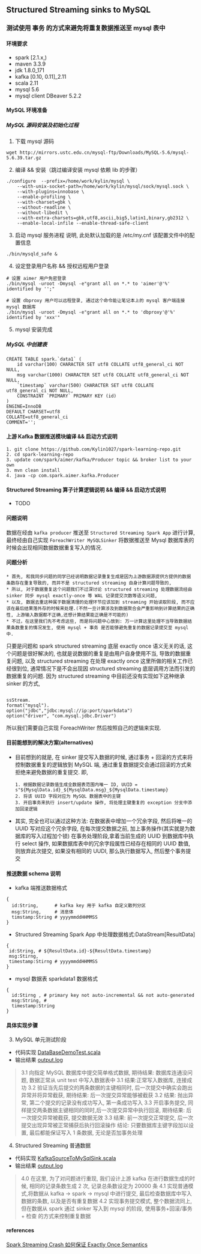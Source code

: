 ## Structured Streaming sinks to MySQL 

### 测试使用 事务 的方式来避免将重复数据推送至 mysql 表中
#### 环境要求
* spark [2.1.x,)
* maven 3.3.9 
* jdk 1.8.0_171
* kafka [0.10, 0.11]_2.11
* scala 2.11 
* mysql 5.6 
* mysql client DBeaver 5.2.2 

#### MySQL 环境准备
##### MySQL 源码安装及初始化过程
1. 下载 mysql 源码
```
wget http://mirrors.ustc.edu.cn/mysql-ftp/Downloads/MySQL-5.6/mysql-5.6.39.tar.gz
```
2. 编译 && 安装（跳过编译安装 mysql 依赖 lib 的步骤）
```
./configure  --prefix=/home/work/kylin/mysql \
    --with-unix-socket-path=/home/work/kylin/mysql/sock/mysql.sock \
    --with-plugins=innobase \
    --enable-profiling \
    --with-charset=gbk \
    --without-readline \
    --without-libedit \
    --with-extra-charsets=gbk,utf8,ascii,big5,latin1,binary,gb2312 \
    --enable-local-infile --enable-thread-safe-client
```
3. 启动 mysql 服务进程
说明, 此处默认加载的是 /etc/my.cnf 该配置文件中的配置信息
```
./bin/mysqld_safe & 
```

4. 设定登录用户名称 && 授权远程用户登录
```
# 设置 aimer 用户免密登录
./bin/mysql -uroot -Dmysql -e"grant all on *.* to 'aimer'@'%' identified by '';"   

# 设置 dbproxy 用户可以远程登录, 通过这个命令能让笔记本上的 mysql 客户端连接 mysql 数据库 
./bin/mysql -uroot -Dmysql -e"grant all on *.* to 'dbproxy'@'%' identified by 'xxx'"
```
5. mysql 安装完成

##### MySQL 中创建表
```$xslt
CREATE TABLE spark.`data1` (
	id varchar(100) CHARACTER SET utf8 COLLATE utf8_general_ci NOT NULL,
	msg varchar(1000) CHARACTER SET utf8 COLLATE utf8_general_ci NOT NULL,
	`timestamp` varchar(500) CHARACTER SET utf8 COLLATE utf8_general_ci NOT NULL,
	CONSTRAINT `PRIMARY` PRIMARY KEY (id)
)
ENGINE=InnoDB
DEFAULT CHARSET=utf8
COLLATE=utf8_general_ci
COMMENT='';
```

#### 上游 Kafka 数据推送模块编译 && 启动方式说明
```$xslt
1. git clone https://github.com/Kylin1027/spark-learning-repo.git
2. cd spark-learning-repo 
3. update com/spark/aimer/kafka/Producer topic && broker list to your own 
3. mvn clean install
4. java -cp com.spark.aimer.kafka.Producer 
```

#### Structured Streaming 算子计算逻辑说明 && 编译 && 启动方式说明
* TODO 

#### 问题说明
数据在经由 ```kafka producer``` 推送至 ```Structured Streaming Spark App``` 进行计算, 最终经由自己实现 ```ForeachWriter MySQLSinker```
将数据推送至 Mysql 数据库表的时候会出现相同数据数据重复写入的情况. 

#### 问题分析

```
* 首先, 和我同步问题的同学已经说明数据记录重复生成是因为上游数据源提供方提供的数据条数存在重复导致的, 而并不是 structured streaming 自身计算问题导致的, 
* 所以, 对于数据重复这个问题我们不过深讨论 structured streaming 处理数据流经由 sinker 同步 mysql exactly-once 等 WAL 记录提交次数等语义问题,
* 以及, 数据去重这种属于数据清理的处理环节应该加到 streaming 开始读取阶段, 而不应该在最后结果落外存的时候来处理.(不然一旦计算涉及到数据聚合会严重影响到计算结果的正确性, 上游输入数据都不正确,还想计算结果能正确是不可能的)
* 不过，在这里我们先不考虑这些, 而是将问题中心放到: 万一计算这里处理不当导致数据结果条数重复的情况发生, 使用 mysql + 事务 是否能够避免重复的数据记录提交至 mysql 中.
```

只要是问题和 spark structured streaming 底层 exactly once 语义无关的话, 这个问题是很好解决的, 
也就是说数据的重复是由用户自身使用不当, 导致的数据重复问题, 以及 structured streaming 在处理 exactly once 这里所做的相关工作已经很到位, 
通常情况下是不会出现因 structured streaming 底层调用方法而引发的数据重复的问题. 
因为 structured streaming 中目前还没有实现如下这种继承 sinker 的方式, 

```$xslt

ssStream. 
format("mysql"). 
option("jdbc","jdbc:mysql://ip:port/sparkdata")
option("driver", "com.mysql.jdbc.Driver")

```
所以我们需要自己实现 ForeachWriter 然后按照自己的逻辑来实现. 


#### 目前能想到的解决方案(alternatives) 
* 目前想到的就是, 在 sinker 提交写入数据的时候, 通过事务 + 回滚的方式来将控制数据重复的逻辑放到 MySQL 端, 通过重复数据提交会通过回滚的方式来拒绝来避免数据的重复提交. 
  即, 
  ```
  1. 根据数据记录数值生成全数据表范围内唯一 ID, UUID = s"${MysqlData.id}_${MysqlData.msg}_${MysqlData.timestamp}
  2. 将该 UUID 字段对应为 MySQL 数据表中的主键
  3. 开启事务来执行 insert/update 操作, 将处理主键重复的 exception 分支中添加回滚逻辑
  ```
* 其实, 完全也可以通过这种方法: 在数据表中增加一个冗余字段, 然后将唯一的 UUID 写对应这个冗余字段, 在每次提交数据之前, 加上事务操作(其实就是为数据库的写入过程加个锁)
  在事务处理阶段,拿着当前生成的 UUID 到数据库中执行 select 操作, 如果数据库表中的冗余字段属性已经存在相同的 UUID 数值, 则放弃此次提交,
  如果没有相同的 UUDI, 那么执行数据写入, 然后整个事务提交
     
#### 推送数据 schema 说明

* kafka 端推送数据格式
```$xslt
{
  id:String,      # kafka key 用于 kafka 自定义散列分区
  msg:String,     # 消息体
  timstamp:String # yyyymmddHHMMSS
}
```

* Structured Streaming Spark App 中处理数据格式:DataStream[ResultData]
```$xslt
{
 id:String, # ${ResultData.id}-${ResultData.timestamp}
 msg:Stirng,
 timestamp:Stirng # yyyymmddHHMMSS
}
```
* mysql 数据表 sparkdata1 数据格式
```$xslt
{ 
  id:Stirng , # primary key not auto-incremental && not auto-generated 
  msg:String, #
  timestamp:String
}
```

#### 具体实现步骤
3. MySQL 单元测试阶段 
* 代码实现 [DataBaseDemoTest.scala](https://github.com/Kylin1027/spark-learning-repo/blob/master/src/test/scala/com/spark/aimer/tests/DataBaseDemoTest.scala)
* 输出结果 [output.log](https://github.com/Kylin1027/spark-learning-repo/blob/master/src/test/logs/output.log)
> 3.1 向指定 MySQL 数据库中提交简单格式数据, 期待结果: 数据库连通没问题, 数据正常从 unit test 中写入数据表中
> 3.1 结果:正常写入数据库, 连接成功
> 3.2 验证当先后提交的两条数据的主键相同时, 后一次提交中确实会跑出异常并将异常截获, 期待结果: 后一次提交异常能够被截获
> 3.2 结果: 抛出异常, 第二个提交的记录没有成功写入, 第一条成功写入
> 3.3 开启事务提交, 同样提交两条数据主键相同的同时,后一次提交异常中执行回滚, 期待结果: 后一次提交异常被截获, 提交数据无效
> 3.3 结果: 前一次提交正常提交, 后一次提交出现异常被正常捕获后执行回滚操作
结论: 只要数据库主键字段加以设置, 最后都能保证写入 1 条数据, 无论是否加事务处理

4. Structured Streaming 普通数据
* 代码实现 [KafkaSourceToMySqlSink.scala](https://github.com/Kylin1027/spark-learning-repo/blob/master/src/main/scala/com/spark/aimer/structured/sink/KafkaSourceToMySqlSink.scala)
* 输出结果 [output.log]()
> 4.0 在这里, 为了对问题进行重现, 我们设计上游 kafka 在进行数据生成的时候, 相同的记录条数生成 2 次, 记录总条数设定为 20000 条 
> 4.1 实现普通模式,将数据从 kafka -> spark -> mysql 中进行提交, 最后检查数据库中写入数据的条数, 以及是否有重复数据
> 4.2 实现事务提交模式, 整个数据流同上, 但在数据从 spark 通过 sinker 写入到 mysql 的阶段, 使用事务+回滚/事务+ 检查 的方式来控制重复数据 


#### references
[Spark Streaming Crash 如何保证 Exactly Once Semantics](https://www.jianshu.com/p/885505daab29)


